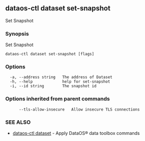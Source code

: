 ## dataos-ctl dataset set-snapshot

Set Snapshot

### Synopsis

Set Snapshot

```
dataos-ctl dataset set-snapshot [flags]
```

### Options

```
  -a, --address string   The address of Dataset
  -h, --help             help for set-snapshot
  -i, --id string        The snapshot id
```

### Options inherited from parent commands

```
      --tls-allow-insecure   Allow insecure TLS connections
```

### SEE ALSO

* [dataos-ctl dataset](dataos-ctl_dataset.md)	 - Apply DataOS® data toolbox commands

